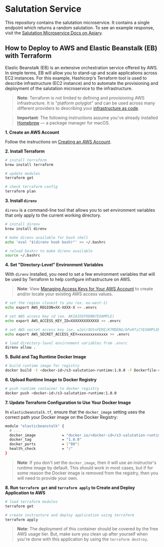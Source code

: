 # Salutation Service

This repository contains the salutation microservice. It contains a single endpoint which returns a random salutation. To see an example response, visit the [Salutation Microservice Docs on Apiary](http://docs.salutationmicroservice.apiary.io/#).

## How to Deploy to AWS and Elastic Beanstalk (EB) with Terraform

Elastic Beanstalk (EB) is an extensive orchestration service offered by AWS. In simple terms, EB will allow you to stand-up and scale applications across EC2 instances. For this example, Hashicorp's Terraform tool is used to describe infrastructure (EC2 instance) and to automate the provisioning and deployment of the salutation microservice to the infrastructure.

> **Note**: Terraform is not limited to defining and provisioning AWS infrastructure. It is "platform polyglot" and can be used across many different providers to describing your [infrastructure as code](https://en.wikipedia.org/wiki/Infrastructure_as_Code).

> **Important**: The following instructions assume you've already installed [Homebrew](https://brew.sh) — a package manager for macOS.

**1. Create an AWS Account**

Follow the instructions on [Creating an AWS Account](http://docs.aws.amazon.com/AmazonSimpleDB/latest/DeveloperGuide/AboutAWSAccounts.html).

**2. Install Terraform**

```bash
# install terraform
brew install terraform

# update modules
terraform get

# check terraform config
terraform plan
```

**3. Install `direnv`**

`direnv` is a command-line tool that allows you to set environment variables that only apply to the current working directory.

```bash
# install direnv
brew install direnv

# make direnv available for bash shell
echo 'eval "$(direnv hook bash)"' >> ~/.bashrc

# reload bashrc to make direnv available
source ~/.bashrc
```

**4. Set "Directory-Level" Environment Variables**

With `direnv` installed, you need to set a few environment variables that will be used by Terraform to help configure infrastructure on AWS.

> **Note**: View [Managing Access Keys for Your AWS Account](http://docs.aws.amazon.com/general/latest/gr/managing-aws-access-keys.html) to create and/or locate your existing AWS access values.

```bash
# set the region closest to you (ex. eu-west-1)
echo export AWS_REGION=XX-XXXX-X >> .envrc

# set AWS access key id (ex. AKIAIOSFODNN7EXAMPLE)
echo export AWS_ACCESS_KEY_ID=XXXXXXXXXXXXX >> .envrc

# set AWS secret access key (ex. wJalrXUtnFEMI/K7MDENG/bPxRfiCYEXAMPLEKEY)
echo export AWS_SECRET_ACCESS_KEY=xxxxxxxxxxxxx >> .envrc

# load directory-level environment variables from .envrc
direnv allow .
```

**5. Build and Tag Runtime Docker Image**

```bash
# build runtime image for registry
docker build -t <docker-id>/s3-salutation-runtime:1.0.0 -f Dockerfile-runtime .
```

**6. Upload Runtime Image to Docker Registry**

```bash
# push runtime container to docker registry
docker push <docker-id>/s3-salutation-runtime:1.0.0
```

**7. Update Terraform Configuration to Use Your Docker Image**

In `elasticbeanstalk.tf`, ensure that the `docker_image` setting uses the correct path your Docker image on the Docker Registry:

```bash
module "elasticbeanstalk" {
  # ...
  docker_image            = "docker.io/<docker-id>/s3-salutation-runtime"
  docker_tag              = "1.0.0"
  docker_ports            = ["80"]
  health_check            = "/"
}
```

> **Note**: If you don't set the `docker_image`, then it will use an instructor's runtime image by default. This should work in most cases, but if for some reason the Docker image is removed from the registry, then you will need to provide your own.

**8. Run `terraform get` and `terraform apply` to Create and Deploy Application to AWS**

```bash
# load terraform modules
terraform get

# create instrasture and deploy application using terraform
terraform apply
```

> **Note**: The deployment of this container should be covered by the free AWS usage tier. But, make sure you clean up after yourself when you're done with this application by using the `terraform destroy`.
